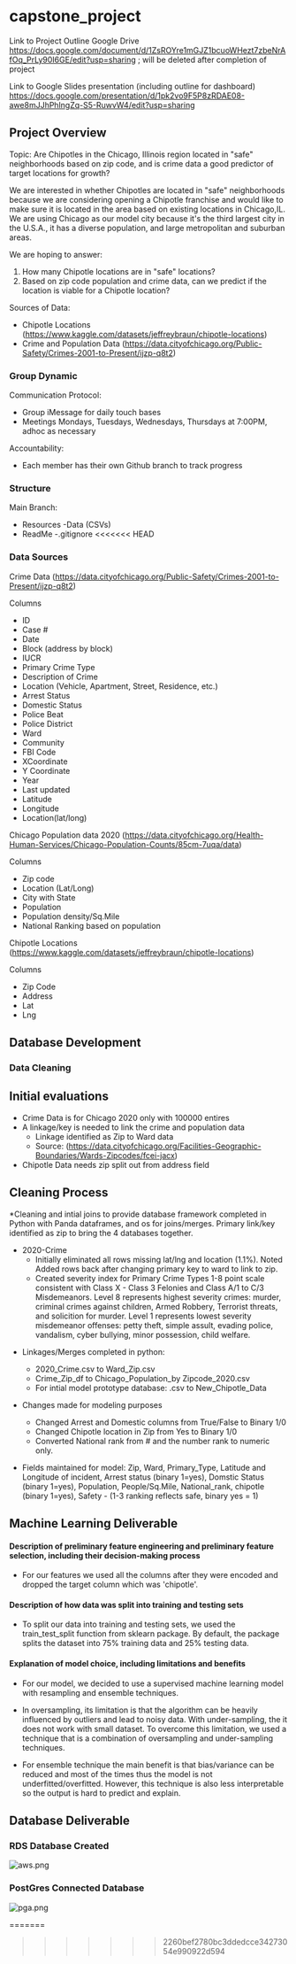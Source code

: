 # capstone_project

Link to Project Outline Google Drive https://docs.google.com/document/d/1ZsROYre1mGJZ1bcuoWHezt7zbeNrAfOq_PrLy90I6GE/edit?usp=sharing ; will be deleted after completion of project

Link to Google Slides presentation (including outline for dashboard) https://docs.google.com/presentation/d/1pk2vo9F5P8zRDAE08-awe8mJJhPhlngZq-S5-RuwvW4/edit?usp=sharing

## Project Overview

Topic: Are Chipotles in the Chicago, Illinois region located in "safe" neighborhoods based on zip code, and is crime data a good predictor of target locations for growth?

We are interested in whether Chipotles are located in "safe" neighborhoods because we are considering opening a Chipotle franchise and would like to make sure it is located in the area based on existing locations in Chicago,IL. We are using Chicago as our model city because it's the third largest city in the U.S.A., it has a diverse population, and large metropolitan and suburban areas.

We are hoping to answer:
1. How many Chipotle locations are in "safe" locations?
2. Based on zip code population and crime data, can we predict if the location is viable for a Chipotle location?


Sources of Data:

* Chipotle Locations (https://www.kaggle.com/datasets/jeffreybraun/chipotle-locations)
* Crime and Population Data (https://data.cityofchicago.org/Public-Safety/Crimes-2001-to-Present/ijzp-q8t2)

### Group Dynamic

Communication Protocol:
* Group iMessage for daily touch bases
* Meetings Mondays, Tuesdays, Wednesdays, Thursdays at 7:00PM, adhoc as necessary 

Accountability:
* Each member has their own Github branch to track progress

### Structure 

Main Branch: 
- Resources
  -Data (CSVs)
- ReadMe
-.gitignore 
<<<<<<< HEAD

### Data Sources 

Crime Data  (https://data.cityofchicago.org/Public-Safety/Crimes-2001-to-Present/ijzp-q8t2)

Columns 
* ID
* Case #
* Date
* Block (address by block)
* IUCR
* Primary Crime Type
* Description of Crime
* Location (Vehicle, Apartment, Street, Residence, etc.)
* Arrest Status
* Domestic Status
* Police Beat
* Police District
* Ward
* Community
* FBI Code
* XCoordinate
* Y Coordinate
* Year
* Last updated
* Latitude 
* Longitude
* Location(lat/long)

Chicago Population data 2020 (https://data.cityofchicago.org/Health-Human-Services/Chicago-Population-Counts/85cm-7uqa/data)

Columns 
* Zip code 
* Location (Lat/Long)
* City with State
* Population
* Population density/Sq.Mile
* National Ranking based on population
    

Chipotle Locations (https://www.kaggle.com/datasets/jeffreybraun/chipotle-locations)

Columns 
* Zip Code
* Address
* Lat
* Lng 

## Database Development

### Data Cleaning 
## Initial evaluations
  - Crime Data is for Chicago 2020 only with 100000 entires
  - A linkage/key is needed to link the crime and population data
    -  Linkage identified as Zip to Ward data
    -  Source: (https://data.cityofchicago.org/Facilities-Geographic-Boundaries/Wards-Zipcodes/fcei-jacx)  
  - Chipotle Data needs zip split out from address field
## Cleaning Process

*Cleaning and intial joins to provide database framework completed in Python with Panda dataframes, and os for joins/merges.  Primary link/key identified as zip to bring the 4 databases together.
  - 2020-Crime
    - Initially eliminated all rows missing lat/lng and location (1.1%).  Noted Added rows back after changing primary key to ward to link to zip.
    - Created severity index for Primary Crime Types
       1-8 point scale consistent with Class X - Class 3 Felonies and Class A/1 to C/3 Misdemeanors. Level 8 represents highest severity crimes: murder, criminal crimes against children, Armed Robbery, Terrorist threats, and solicition for murder. Level 1 represents lowest severity misdemeanor offenses: petty theft, simple assult, evading police, vandalism, cyber bullying, minor possession, child welfare.
   

* Linkages/Merges completed in python:
  - 2020_Crime.csv to Ward_Zip.csv
  - Crime_Zip_df to Chicago_Population_by Zipcode_2020.csv
  - For intial model prototype database: .csv to New_Chipotle_Data

* Changes made for modeling purposes
  - Changed Arrest and Domestic columns from True/False to Binary 1/0
  - Changed Chipotle location in Zip from Yes to Binary 1/0
  - Converted National rank from # and the number rank to numeric only.

* Fields maintained for model: Zip, Ward, Primary_Type, Latitude and Longitude of incident, Arrest status (binary 1=yes), Domstic Status (binary 1=yes), Population, People/Sq.Mile, National_rank, chipotle (binary 1=yes), Safety - (1-3 ranking reflects safe, binary yes = 1) 
     
##
## Machine Learning Deliverable 
#### Description of preliminary feature engineering and preliminary feature selection, including their decision-making process 

* For our features we used all the columns after they were encoded and dropped the target column which was 'chipotle'.
 
#### Description of how data was split into training and testing sets 

* To split our data into training and testing sets, we used the train_test_split function from sklearn package. By default, the package splits the dataset into 75% training data and 25% testing data.

#### Explanation of model choice, including limitations and benefits

* For our model, we decided to use a supervised machine learning model with resampling and ensemble techniques.  

* In oversampling, its limitation is that the algorithm can be heavily influenced by outliers and lead to noisy data. With under-sampling, the it does not work with small dataset. To overcome this limitation, we used a technique that is a combination of oversampling and under-sampling techniques.  

* For ensemble technique the main benefit is that bias/variance can be reduced and most of the times thus the model is not underfitted/overfitted. However, this technique is also less interpretable so the output is hard to predict and explain.

## Database Deliverable

### RDS Database Created
![aws.png](Resources/aws.png)


### PostGres Connected Database
![pga.png](Resources/pga.png)










=======
>>>>>>> 2260bef2780bc3ddedcce34273054e990922d594
